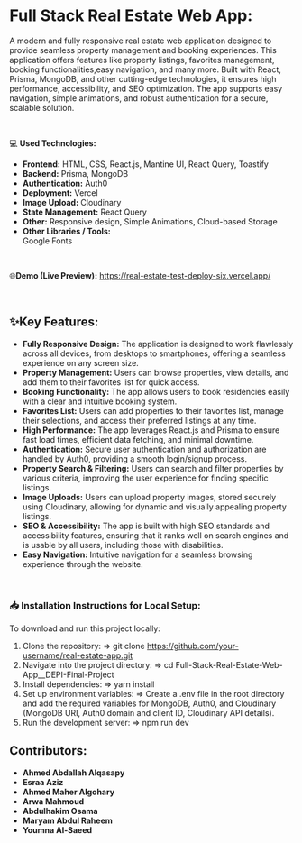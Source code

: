 # Full Stack Real Estate Web App:
A modern and fully responsive real estate web application designed to provide seamless property management and booking experiences. This application offers features like property listings, favorites management, booking functionalities,easy navigation, and many more. Built with React, Prisma, MongoDB, and other cutting-edge technologies, it ensures high performance, accessibility, and SEO optimization. The app supports easy navigation, simple animations, and robust authentication for a secure, scalable solution.

<br/>

💻 **Used Technologies:** <br>
- **Frontend:** HTML, CSS, React.js, Mantine UI, React Query, Toastify
- **Backend:** Prisma, MongoDB
- **Authentication:** Auth0
- **Deployment:** Vercel
- **Image Upload:** Cloudinary
- **State Management:** React Query
- **Other:** Responsive design, Simple Animations, Cloud-based Storage
- **Other Libraries / Tools:** <br>
Google Fonts

<br/>

🌐**Demo (Live Preview):** <a href="https://real-estate-test-deploy-six.vercel.app/" target="_blank">https://real-estate-test-deploy-six.vercel.app/</a> 

<br/>

## ✨Key Features:
- **Fully Responsive Design:** The application is designed to work flawlessly across all devices, from desktops to smartphones, offering a seamless experience on any screen size.
- **Property Management:** Users can browse properties, view details, and add them to their favorites list for quick access.
- **Booking Functionality:** The app allows users to book residencies easily with a clear and intuitive booking system.
- **Favorites List:** Users can add properties to their favorites list, manage their selections, and access their preferred listings at any time.
- **High Performance:** The app leverages React.js and Prisma to ensure fast load times, efficient data fetching, and minimal downtime.
- **Authentication:** Secure user authentication and authorization are handled by Auth0, providing a smooth login/signup process.
- **Property Search & Filtering:** Users can search and filter properties by various criteria, improving the user experience for finding specific listings.
- **Image Uploads:** Users can upload property images, stored securely using Cloudinary, allowing for dynamic and visually appealing property listings.
- **SEO & Accessibility:** The app is built with high SEO standards and accessibility features, ensuring that it ranks well on search engines and is usable by all users, including those with disabilities.
- <b>Easy Navigation:</b> Intuitive navigation for a seamless browsing experience through the website.

<br>

### 📥 Installation Instructions for Local Setup:
To download and run this project locally:
1. Clone the repository:
=> git clone https://github.com/your-username/real-estate-app.git
2. Navigate into the project directory:
=> cd Full-Stack-Real-Estate-Web-App__DEPI-Final-Project
3. Install dependencies:
=> yarn install
4. Set up environment variables:
=> Create a .env file in the root directory and add the required variables for MongoDB, Auth0, and Cloudinary (MongoDB URI, Auth0 domain and client ID, Cloudinary API details).
5. Run the development server:
=> npm run dev


## Contributors:

- <strong>Ahmed Abdallah Alqasapy</strong>
- <strong>Esraa Aziz</strong>
- <strong>Ahmed Maher Algohary</strong>
- <strong>Arwa Mahmoud</strong>
- <strong>Abdulhakim Osama</strong>
- <strong>Maryam Abdul Raheem</strong>
- <strong>Youmna Al-Saeed</strong>
